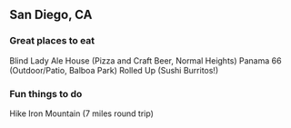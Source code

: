 ## San Diego, CA

### Great places to eat
Blind Lady Ale House (Pizza and Craft Beer, Normal Heights)
Panama 66 (Outdoor/Patio, Balboa Park)
Rolled Up (Sushi Burritos!)

### Fun things to do
Hike Iron Mountain (7 miles round trip)
